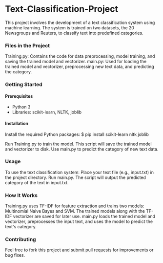 # Text-Classification-Project
This project involves the development of a text classification system using machine learning. The system is trained on two datasets, the 20 Newsgroups and Reuters, to classify text into predefined categories.

### Files in the Project

Training.py: Contains the code for data preprocessing, model training, and saving the trained model and vectorizer.
main.py: Used for loading the trained model and vectorizer, preprocessing new text data, and predicting the category.

### Getting Started

#### Prerequisites

* Python 3
* Libraries: scikit-learn, NLTK, joblib

#### Installation

Install the required Python packages:
$ pip install scikit-learn nltk joblib

Run Training.py to train the model. This script will save the trained model and vectorizer to disk.
Use main.py to predict the category of new text data.

### Usage

To use the text classification system:
Place your text file (e.g., input.txt) in the project directory.
Run main.py. The script will output the predicted category of the text in input.txt.

### How It Works

Training.py uses TF-IDF for feature extraction and trains two models: Multinomial Naive Bayes and SVM. The trained models along with the TF-IDF vectorizer are saved for later use.
main.py loads the trained model and vectorizer, preprocesses the input text, and uses the model to predict the text's category.

### Contributing

Feel free to fork this project and submit pull requests for improvements or bug fixes.
